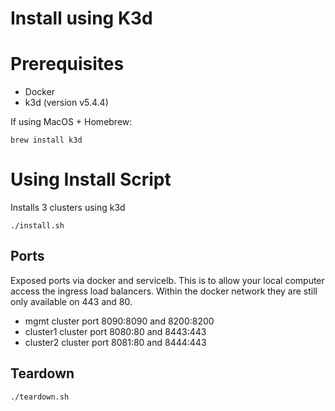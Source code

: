 # Install using K3d

# Prerequisites
* Docker
* k3d (version v5.4.4)

If using MacOS + Homebrew:
```
brew install k3d
```

# Using Install Script
Installs 3 clusters using k3d
```
./install.sh
```

## Ports
Exposed ports via docker and servicelb. This is to allow your local computer access the ingress load balancers. Within the docker network they are still only available on 443 and 80.

* mgmt cluster port 8090:8090 and 8200:8200
* cluster1 cluster port 8080:80 and 8443:443
* cluster2 cluster port 8081:80 and 8444:443


## Teardown
```
./teardown.sh
```